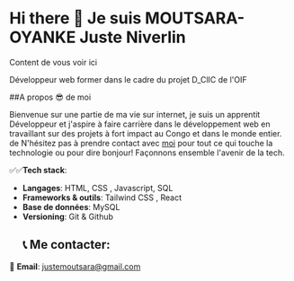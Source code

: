 # Hi there 👋 Je suis **MOUTSARA-OYANKE Juste Niverlin**

 Content de vous voir ici

 Développeur web former dans le cadre du projet D_ClIC de l'OIF

 ##A propos 😎 de moi

 Bienvenue sur une partie de ma vie sur internet, je suis un apprentit Développeur et j'aspire à faire carrière dans le développement web en travaillant sur des projets à fort impact au Congo et dans le monde entier.
 de
 N'hésitez pas à prendre contact avec [moi](#) pour tout ce qui touche la technologie ou pour dire bonjour! Façonnons ensemble l'avenir de la tech.

 ✅✅**Tech stack**:
 - **Langages**: HTML, CSS , Javascript, SQL
 - **Frameworks & outils**: Tailwind CSS , React
 - **Base de données**: MySQL
 - **Versioning**: Git & Github
   ## 📞 Me contacter:
  📧 **Email**: justemoutsara@gmail.com
   
 
